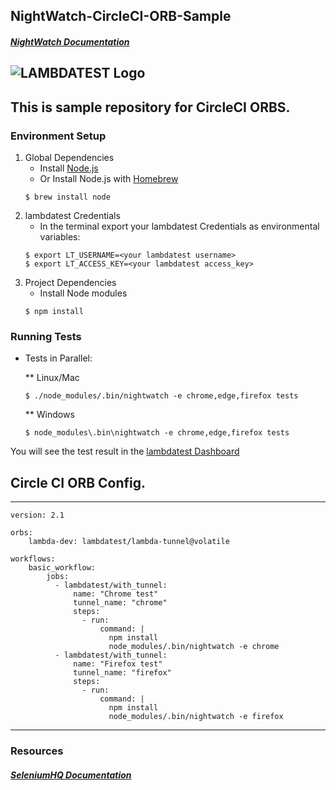 ## NightWatch-CircleCI-ORB-Sample
##### [NightWatch Documentation](http://nightwatchjs.org/)
![LAMBDATEST Logo](http://labs.lambdatest.com/images/fills-copy.svg)
----
This is sample repository for CircleCI ORBS.
----
### Environment Setup

1. Global Dependencies
    * Install [Node.js](https://nodejs.org/en/)
    * Or Install Node.js with [Homebrew](http://brew.sh/)
    ```
    $ brew install node
    ```
2. lambdatest Credentials
    * In the terminal export your lambdatest Credentials as environmental variables:
    ```
    $ export LT_USERNAME=<your lambdatest username>
    $ export LT_ACCESS_KEY=<your lambdatest access_key>
    ```
3. Project Dependencies
    * Install Node modules
    ```
    $ npm install
    ```

### Running Tests

* Tests in Parallel:

    ** Linux/Mac
    ```
    $ ./node_modules/.bin/nightwatch -e chrome,edge,firefox tests
    ```
   ** Windows
    ```
    $ node_modules\.bin\nightwatch -e chrome,edge,firefox tests
    ```

You will see the test result in the [lambdatest Dashboard](https://automation.lambdatest.com)

## Circle CI ORB Config.
---
```
version: 2.1

orbs:
    lambda-dev: lambdatest/lambda-tunnel@volatile

workflows:      
    basic_workflow:
        jobs:
          - lambdatest/with_tunnel:
              name: "Chrome test"
              tunnel_name: "chrome"
              steps:
                - run: 
                    command: |
                      npm install
                      node_modules/.bin/nightwatch -e chrome
          - lambdatest/with_tunnel:
              name: "Firefox test"
              tunnel_name: "firefox"
              steps:
                - run: 
                    command: |
                      npm install
                      node_modules/.bin/nightwatch -e firefox

```
----
### Resources

##### [SeleniumHQ Documentation](http://www.seleniumhq.org/docs/)

